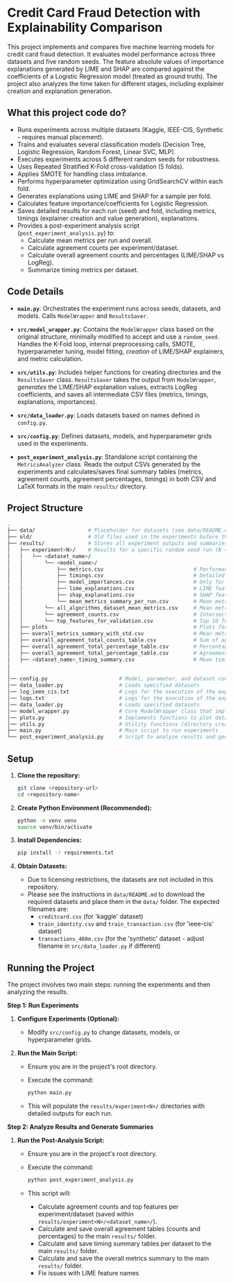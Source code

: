 # Credit Card Fraud Detection with Explainability Comparison

This project implements and compares five machine learning models for credit card fraud detection. It evaluates model performance across three datasets and five random seeds. The feature absolute values of importance explanations generated by LIME and SHAP are compared against the coefficients of a Logistic Regression model (treated as ground truth). The project also analyzes the time taken for different stages, including explainer creation and explanation generation.

## What this project code do?

* Runs experiments across multiple datasets (Kaggle, IEEE-CIS, Synthetic - requires manual placement).
* Trains and evaluates several classification models (Decision Tree, Logistic Regression, Random Forest, Linear SVC, MLP).
* Executes experiments across 5 different random seeds for robustness.
* Uses Repeated Stratified K-Fold cross-validation (5 folds).
* Applies SMOTE for handling class imbalance.
* Performs hyperparameter optimization using GridSearchCV within each fold.
* Generates explanations using LIME and SHAP for a sample per fold.
* Calculates feature importance/coefficients for Logistic Regression.
* Saves detailed results for each run (seed) and fold, including metrics, timings (explainer creation and value generation), explanations.
* Provides a post-experiment analysis script (`post_experiment_analysis.py`) to:
    * Calculate mean metrics per run and overall.
    * Calculate agreement counts per experiment/dataset.
    * Calculate overall agreement counts and percentages (LIME/SHAP vs LogReg).
    * Summarize timing metrics per dataset.

## Code Details

* **`main.py`**: Orchestrates the experiment runs across seeds, datasets, and models. Calls `ModelWrapper` and `ResultsSaver`.

* **`src/model_wrapper.py`**: Contains the `ModelWrapper` class based on the original structure, minimally modified to accept and use a `random_seed`. Handles the K-Fold loop, internal preprocessing calls, SMOTE, hyperparameter tuning, model fitting, *creation* of LIME/SHAP explainers, and metric calculation.

* **`src/utils.py`**: Includes helper functions for creating directories and the `ResultsSaver` class. `ResultsSaver` takes the output from `ModelWrapper`, *generates* the LIME/SHAP explanation values, extracts LogReg coefficients, and saves all intermediate CSV files (metrics, timings, explanations, importances).

* **`src/data_loader.py`**: Loads datasets based on names defined in `config.py`.

* **`src/config.py`**: Defines datasets, models, and hyperparameter grids used in the experiments.

* **`post_experiment_analysis.py`**: Standalone script containing the `MetricsAnalyzer` class. Reads the output CSVs generated by the experiments and calculates/saves final summary tables (metrics, agreement counts, agreement percentages, timings) in both CSV and LaTeX formats in the main `results/` directory.

## Project Structure

``` bash
.
├── data/                 # Placeholder for datasets (see data/README.md)
├── old/                  # Old files used in the experiments bofore the first review round
├── results/              # Stores all experiment outputs and summaries
│   ├── experiment<N>/    # Results for a specific random seed run (N = [1 ... 5])
│   │   └── <dataset_name>/
│   │       └── <model_name>/
│   │           ├── metrics.csv                             # Performance metrics per fold
│   │           ├── timings.csv                             # Detailed timings per fold (incl. explanation generation)
│   │           ├── model_importances.csv                   # Only for Logistic Regression, stores the coefficients per fold
│   │           ├── lime_explanations.csv                   # LIME feature importance values per fold/instance
│   │           ├── shap_explanations.csv                   # SHAP feature importance values per fold/instance
│   │           └── mean_metrics_summary_per_run.csv        # Mean metrics for this specific run
│   │       └── all_algorithms_dataset_mean_metrics.csv     # Mean metrics for all algos on this dataset/run
│   │       └── agreement_counts.csv                        # Intersection counts (LIME/SHAP vs LogReg) per fold
│   │       └── top_features_for_validation.csv             # Top 10 features (LIME/SHAP) ordered by importance
│   ├── plots                                               # Plots for all algorithms for the first seed by dataset
│   ├── overall_metrics_summary_with_std.csv                # Mean metrics across all runs/seeds with standard deviation
│   ├── overall_agreement_total_counts_table.csv            # Sum of agreement counts across all runs/seeds
│   ├── overall_agreement_total_percentage_table.csv        # Percentage of agreement counts across all runs/seeds
│   ├── overall_agreement_total_percentage_table.csv        # Agreement percentage across all runs/seeds
│   ├── <dataset_name>_timing_summary.csv                   # Mean timing summary per dataset
│
│
│── config.py                       # Model, parameter, and dataset configurations
│── data_loader.py                  # Loads specified datasets
│── log_ieee_cis.txt                # Logs for the execution of the experiment pipeline for the ieee-cis dataset (We had to run experiments for it a second time, because of an id field missed in the data on the first execution)
│── logs.txt                        # Logs for the execution of the experiment pipeline
│── data_loader.py                  # Loads specified datasets
│── model_wrapper.py                # Core ModelWrapper class that implements most functions related to the experiments
│── plots.py                        # Implements functions to plot data
│── utils.py                        # Utility functions (directory creation, ResultsSaver class)
├── main.py                         # Main script to run experiments
└── post_experiment_analysis.py     # Script to analyze results and generate summaries/LaTeX tables

```
## Setup

1.  **Clone the repository:**

    ```bash
    git clone <repository-url>
    cd <repository-name>
    ```

2.  **Create Python Environment (Recommended):**

    ```bash
    python -m venv venv
    source venv/bin/activate
    ```

3.  **Install Dependencies:**

    ```bash
    pip install -r requirements.txt
    ```

4.  **Obtain Datasets:**
    * Due to licensing restrictions, the datasets are not included in this repository.
    * Please see the instructions in `data/README.md` to download the required datasets and place them in the `data/` folder. The expected filenames are:
        * `creditcard.csv` (for 'kaggle' dataset)
        * `train_identity.csv` and `train_transaction.csv` (for 'ieee-cis' dataset)
        * `transactions_480m.csv` (for the 'synthetic' dataset - adjust filename in `src/data_loader.py` if different)

## Running the Project

The project involves two main steps: running the experiments and then analyzing the results.

**Step 1: Run Experiments**

1.  **Configure Experiments (Optional):**

    * Modify `src/config.py` to change datasets, models, or hyperparameter grids.

2.  **Run the Main Script:**

    * Ensure you are in the project's root directory.
    * Execute the command:

        ```bash
        python main.py
        ```
    * This will populate the `results/experiment<N>/` directories with detailed outputs for each run.

**Step 2: Analyze Results and Generate Summaries**

1.  **Run the Post-Analysis Script:**

    * Ensure you are in the project's root directory.
    * Execute the command:

        ```bash
        python post_experiment_analysis.py
        ```
    * This script will:
        * Calculate agreement counts and top features per experiment/dataset (saved within `results/experiment<N>/<dataset_name>/`).
        * Calculate and save overall agreement tables (counts and percentages) to the main `results/` folder.
        * Calculate and save timing summary tables per dataset to the main `results/` folder.
        * Calculate and save the overall metrics summary to the main `results/` folder.
        * Fix issues with LIME feature names